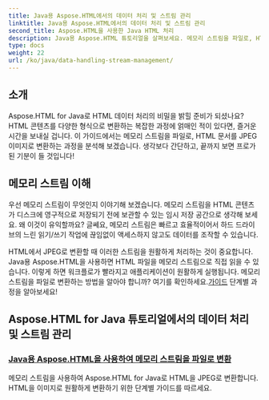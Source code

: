 ```yaml
---
title: Java용 Aspose.HTML에서의 데이터 처리 및 스트림 관리
linktitle: Java용 Aspose.HTML에서의 데이터 처리 및 스트림 관리
second_title: Aspose.HTML을 사용한 Java HTML 처리
description: Java용 Aspose.HTML 튜토리얼을 살펴보세요. 메모리 스트림을 파일로, HTML을 JPEG 이미지로 쉽게 변환하는 방법을 다룹니다.
type: docs
weight: 22
url: /ko/java/data-handling-stream-management/
---
```

## 소개

Aspose.HTML for Java로 HTML 데이터 처리의 비밀을 밝힐 준비가 되셨나요? HTML 콘텐츠를 다양한 형식으로 변환하는 복잡한 과정에 얽매인 적이 있다면, 즐거운 시간을 보내실 겁니다. 이 가이드에서는 메모리 스트림을 파일로, HTML 문서를 JPEG 이미지로 변환하는 과정을 분석해 보겠습니다. 생각보다 간단하고, 끝까지 보면 프로가 된 기분이 들 것입니다!

## 메모리 스트림 이해

우선 메모리 스트림이 무엇인지 이야기해 보겠습니다. 메모리 스트림을 HTML 콘텐츠가 디스크에 영구적으로 저장되기 전에 보관할 수 있는 임시 저장 공간으로 생각해 보세요. 왜 이것이 유익할까요? 글쎄요, 메모리 스트림은 빠르고 효율적이어서 하드 드라이브의 느린 읽기/쓰기 작업에 끊임없이 액세스하지 않고도 데이터를 조작할 수 있습니다.

 HTML에서 JPEG로 변환할 때 이러한 스트림을 원활하게 처리하는 것이 중요합니다. Java용 Aspose.HTML을 사용하면 HTML 파일을 메모리 스트림으로 직접 읽을 수 있습니다. 이렇게 하면 워크플로가 빨라지고 애플리케이션이 원활하게 실행됩니다. 메모리 스트림을 파일로 변환하는 방법을 알아야 합니까? 여기를 확인하세요.[가이드](./memory-stream-to-file/) 단계별 과정을 알아보세요!

## Aspose.HTML for Java 튜토리얼에서의 데이터 처리 및 스트림 관리
### [Java용 Aspose.HTML을 사용하여 메모리 스트림을 파일로 변환](./memory-stream-to-file/)
메모리 스트림을 사용하여 Aspose.HTML for Java로 HTML을 JPEG로 변환합니다. HTML을 이미지로 원활하게 변환하기 위한 단계별 가이드를 따르세요.